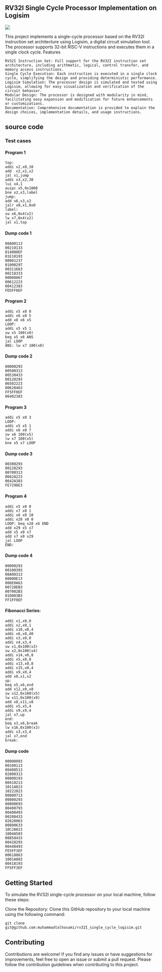 ## RV32I Single Cycle Processor Implementation on Logisim


<img src="https://github.com/muhammadtalhasami/rv32I_single_cycle_logisim/blob/main/single%20cycle%20logisim.jpeg">

This project implements a single-cycle processor based on the RV32I instruction set architecture using Logisim, a digital circuit simulation tool. The processor supports 32-bit RISC-V instructions and executes them in a single clock cycle.
Features

    RV32I Instruction Set: Full support for the RV32I instruction set architecture, including arithmetic, logical, control transfer, and memory access instructions.
    Single Cycle Execution: Each instruction is executed in a single clock cycle, simplifying the design and providing deterministic performance.
    Logisim Simulation: The processor design is simulated and tested using Logisim, allowing for easy visualization and verification of the circuit behavior.
    Modular Design: The processor is designed with modularity in mind, facilitating easy expansion and modification for future enhancements or customizations.
    Documentation: Comprehensive documentation is provided to explain the design choices, implementation details, and usage instructions.

## source code

### Test cases

#### Program 1
```
top:
addi x2,x0,10
add  x2,x2,x2
jal x1,jump
addi x3,x2,30
lui x4,1
auipc x5,0x1000
bne x2,x3,label
jump:
add x6,x3,x2
jalr x0,x1,0x0
label:
sw x6,0x4(x2)
lw x7,0x4(x2)
jal x1,top
```
#### Dump code 1
```
00A00113
00210133
014000EF
01E10193
00001237
01000297
00311663
00218333
00008067
00612223
00412383
FD5FF0EF
```

#### Program 2
```
addi x5 x0 0
addi x6 x0 5
add x8 x6 x5
LOOP:
addi x5 x5 1
sw x5 100(x0)
beq x5 x6 ANS
jal LOOP
ANS: lw x7 100(x0)
```

#### Dump code 2
```
00000293
00500313
00530433
00128293
06502223
00628463
FF5FF0EF
06402383
```


#### Program 3
```
addi x5 x0 3
LOOP:
addi x5 x5 1
addi x6 x0 7
sw x6 100(x5)
lw x7 100(x5)
bne x5 x7 LOOP
```

#### Dump code 3
```
00300293
00128293
00700313
0662A223
0642A383
FE7298E3
```

#### Program 4
```
addi x5 x0 0
addi x7 x0 1
addi x6 x0 10
addi x28 x0 0
LOOP: beq x28 x6 END
add x29 x5 x7
add x5 x0 x7
add x7 x0 x29
jal LOOP
END:
```


#### Dump code 4
```
00000293
00100393
00A00313
00000E13
006E0A63
00728EB3
007002B3
01D003B3
FF1FF0EF
```

#### Fibonacci Series:
```
addi x1,x0,0
addi x2,x0,1
addi x10,x0,4
addi x6,x0,40
addi x3,x0,0
addi x4,x3,4
sw x1,0x100(x3)
sw x2,0x100(x4)
addi x14,x0,8
addi x5,x0,8
addi x13,x0,8
addi x15,x0,4
addi x9,x0,4
add x8,x1,x2
up:
beq x5,x6,end
add x12,x0,x8
sw x12,0x100(x5)
lw x11,0x100(x9)
add x8,x11,x8
addi x5,x5,4
addi x9,x9,4
jal x7,up
end:
beq x3,x6,break
lw x16,0x100(x3)
addi x3,x3,4
jal x7,end
break:
```

#### Dump code 
```
00000093
00100113
00400513
02800313
00000193
00418213
1011A023
10222023
00800713
00800293
00800693
00400793
00400493
00208433
02628063
00800633
10C2A023
1004A583
00858433
00428293
00448493
FE5FF3EF
00618863
1001A803
00418193
FF5FF3EF
```



## Getting Started

To simulate the RV32I single-cycle processor on your local machine, follow these steps:

Clone the Repository: Clone this GitHub repository to your local machine using the following command:



    git clone git@github.com:muhammadtalhasami/rv32I_single_cycle_logisim.git


## Contributing

Contributions are welcome! If you find any issues or have suggestions for improvements, feel free to open an issue or submit a pull request. Please follow the contribution guidelines when contributing to this project.

